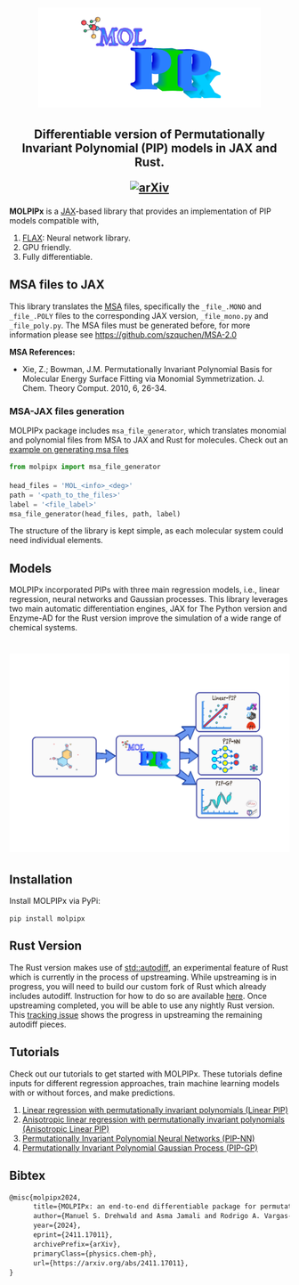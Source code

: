 <h1 align='center'><img src="Images/molpipx_logo.png" alt="MOLPIPx Logo" width="400"></h1>
<h2 align='center'>Differentiable version of Permutationally Invariant Polynomial (PIP) models in JAX and Rust. 

[![arXiv](https://img.shields.io/badge/arXiv-1234.56789-b31b1b.svg)](https://arxiv.org/abs/2411.17011)

</h2>

**MOLPIPx** is a [JAX](https://jax.readthedocs.io/en/latest/)-based library that provides an implementation of PIP models compatible with,
1. [FLAX](flax.readthedocs.io/): Neural network library.
2. GPU friendly.
3. Fully differentiable.

## MSA files to JAX ##
This library translates the [MSA](https://scholarblogs.emory.edu/bowman/msa/) files, specifically the ``_file_.MONO`` and ``_file_.POLY`` files to the corresponding JAX version, ``_file_mono.py`` and ``_file_poly.py``. 
The MSA files must be generated before, for more information please see https://github.com/szquchen/MSA-2.0


**MSA References:**
* Xie, Z.; Bowman, J.M. Permutationally Invariant Polynomial Basis for Molecular Energy Surface Fitting via Monomial Symmetrization. J. Chem. Theory Comput. 2010, 6, 26-34.


### MSA-JAX files generation ###
MOLPIPx package includes `msa_file_generator`, which translates monomial and polynomial files from MSA to JAX and Rust for molecules.
Check out an [example on generating msa files](examples/Data/README.md)


```python
from molpipx import msa_file_generator

head_files = 'MOL_<info>_<deg>'
path = '<path_to_the_files>'
label = '<file_label>'
msa_file_generator(head_files, path, label)
```


The structure of the library is kept simple, as each molecular system could need individual elements. 


## Models ##
MOLPIPx incorporated PIPs with three main regression models, i.e., linear regression, neural networks and Gaussian processes. This library leverages two main automatic differentiation engines, JAX for
The Python version and Enzyme-AD for the Rust version improve the simulation of a wide range of chemical systems.

<h1 align='center'><img src="Images/diagram.png" alt="diagram" width="700"></h1>

## Installation ##
Install MOLPIPx via PyPi:

`pip install molpipx`

## Rust Version ##
The Rust version makes use of [std::autodiff](https://doc.rust-lang.org/nightly/std/autodiff/attr.autodiff.html), an experimental feature of Rust which is currently in the process of upstreaming.
While upstreaming is in progress, you will need to build our custom fork of Rust which already includes autodiff.
Instruction for how to do so are available [here](https://enzyme.mit.edu/index.fcgi/rust/installation.html).
Once upstreaming completed, you will be able to use any nightly Rust version.
This [tracking issue](https://github.com/rust-lang/rust/issues/124509) shows the progress in upstreaming the remaining autodiff pieces. 



## Tutorials ##
Check out our tutorials to get started with MOLPIPx. These tutorials define inputs for different regression approaches, train machine learning models with or without forces, and make predictions.

1. [Linear regression with permutationally invariant polynomials (Linear PIP)](linear_pip/README.md)
2. [Anisotropic linear regression with permutationally invariant polynomials (Anisotropic Linear PIP)](aniso_pip/README.md)
3. [Permutationally Invariant Polynomial Neural Networks (PIP-NN)](pipnn/README.md)
4. [Permutationally Invariant Polynomial Gaussian Process (PIP-GP)](pipgp/README.md)

## Bibtex

```latex
@misc{molpipx2024,
      title={MOLPIPx: an end-to-end differentiable package for permutationally invariant polynomials in Python and Rust}, 
      author={Manuel S. Drehwald and Asma Jamali and Rodrigo A. Vargas-Hernández},
      year={2024},
      eprint={2411.17011},
      archivePrefix={arXiv},
      primaryClass={physics.chem-ph},
      url={https://arxiv.org/abs/2411.17011}, 
}
```
